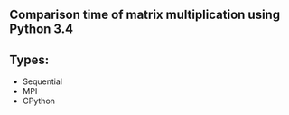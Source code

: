 ## Comparison time of matrix multiplication using Python 3.4

## Types:
- Sequential
- MPI
- CPython

